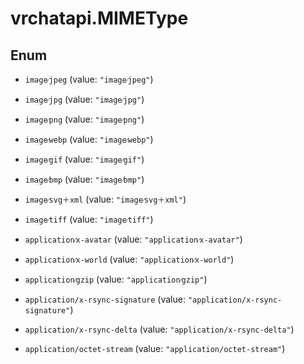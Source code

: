 # vrchatapi.MIMEType

## Enum


* `image⁄jpeg` (value: `"image⁄jpeg"`)

* `image⁄jpg` (value: `"image⁄jpg"`)

* `image⁄png` (value: `"image⁄png"`)

* `image⁄webp` (value: `"image⁄webp"`)

* `image⁄gif` (value: `"image⁄gif"`)

* `image⁄bmp` (value: `"image⁄bmp"`)

* `image⁄svg＋xml` (value: `"image⁄svg＋xml"`)

* `image⁄tiff` (value: `"image⁄tiff"`)

* `application⁄x-avatar` (value: `"application⁄x-avatar"`)

* `application⁄x-world` (value: `"application⁄x-world"`)

* `application⁄gzip` (value: `"application⁄gzip"`)

* `application/x-rsync-signature` (value: `"application/x-rsync-signature"`)

* `application/x-rsync-delta` (value: `"application/x-rsync-delta"`)

* `application/octet-stream` (value: `"application/octet-stream"`)


